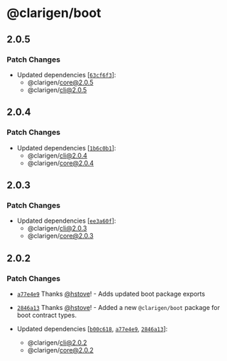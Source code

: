 # @clarigen/boot

## 2.0.5

### Patch Changes

- Updated dependencies [[`63cf6f3`](https://github.com/hstove/clarigen/commit/63cf6f34467658c15462cc72a645b93a85307fb1)]:
  - @clarigen/core@2.0.5
  - @clarigen/cli@2.0.5

## 2.0.4

### Patch Changes

- Updated dependencies [[`1b6c0b1`](https://github.com/hstove/clarigen/commit/1b6c0b114fd3bbcc93ba0f40c783275d77f9cfaf)]:
  - @clarigen/cli@2.0.4
  - @clarigen/core@2.0.4

## 2.0.3

### Patch Changes

- Updated dependencies [[`ee3a60f`](https://github.com/hstove/clarigen/commit/ee3a60fa03643331250d3245294c5366e6b33754)]:
  - @clarigen/cli@2.0.3
  - @clarigen/core@2.0.3

## 2.0.2

### Patch Changes

- [`a77e4e9`](https://github.com/hstove/clarigen/commit/a77e4e90e5e1216e09137c3d084a45a214df165b) Thanks [@hstove](https://github.com/hstove)! - Adds updated boot package exports

* [`2846a13`](https://github.com/hstove/clarigen/commit/2846a1347ef6636a4f5228df91d39383697a6d8f) Thanks [@hstove](https://github.com/hstove)! - Added a new `@clarigen/boot` package for boot contract types.

* Updated dependencies [[`b00c618`](https://github.com/hstove/clarigen/commit/b00c6184d4d75ec839988c4f755601a5052853bc), [`a77e4e9`](https://github.com/hstove/clarigen/commit/a77e4e90e5e1216e09137c3d084a45a214df165b), [`2846a13`](https://github.com/hstove/clarigen/commit/2846a1347ef6636a4f5228df91d39383697a6d8f)]:
  - @clarigen/cli@2.0.2
  - @clarigen/core@2.0.2
